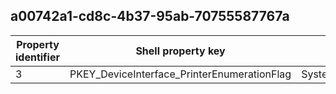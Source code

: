 ## a00742a1-cd8c-4b37-95ab-70755587767a

Property identifier | Shell property key | Shell name | Alias
--- | --- | --- | ---
3 | PKEY_DeviceInterface_PrinterEnumerationFlag | System.DeviceInterface.PrinterEnumerationFlag | 

